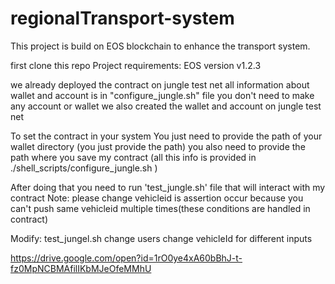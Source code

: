 # regionalTransport-system
This project is build on EOS blockchain to enhance the transport system.

first clone this repo
Project requirements:
EOS version v1.2.3

we already deployed the contract on jungle test net 
all information about wallet and account is in "configure_jungle.sh" file
you don't need to make any account or wallet 
we also created the wallet and account on jungle test net 

To set the contract in your system You just need to provide the path of your wallet directory (you just provide the path)
you also need to provide the path where you save my contract (all this info is provided in ./shell_scripts/configure_jungle.sh  )

After doing that you need to run 'test_jungle.sh' file that will interact with my contract
Note: please change vehicleid is assertion occur because you can't push same vehicleid multiple times(these conditions are handled in contract)

Modify: test_jungel.sh
change users
change vehicleId 
for different inputs

https://drive.google.com/open?id=1rO0ye4xA60bBhJ-t-fz0MpNCBMAfilIKbMJeOfeMMhU

